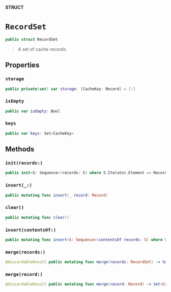 **STRUCT**

# `RecordSet`

```swift
public struct RecordSet
```

> A set of cache records.

## Properties
### `storage`

```swift
public private(set) var storage: [CacheKey: Record] = [:]
```

### `isEmpty`

```swift
public var isEmpty: Bool
```

### `keys`

```swift
public var keys: Set<CacheKey>
```

## Methods
### `init(records:)`

```swift
public init<S: Sequence>(records: S) where S.Iterator.Element == Record
```

### `insert(_:)`

```swift
public mutating func insert(_ record: Record)
```

### `clear()`

```swift
public mutating func clear()
```

### `insert(contentsOf:)`

```swift
public mutating func insert<S: Sequence>(contentsOf records: S) where S.Iterator.Element == Record
```

### `merge(records:)`

```swift
@discardableResult public mutating func merge(records: RecordSet) -> Set<CacheKey>
```

### `merge(record:)`

```swift
@discardableResult public mutating func merge(record: Record) -> Set<CacheKey>
```
